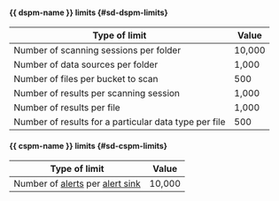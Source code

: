 #### {{ dspm-name }} limits {#sd-dspm-limits}

Type of limit | Value    
--- | ---
Number of scanning sessions per folder | 10,000
Number of data sources per folder | 1,000
Number of files per bucket to scan | 500
Number of results per scanning session | 1,000
Number of results per file | 1,000
Number of results for a particular data type per file | 500

#### {{ cspm-name }} limits {#sd-cspm-limits}

Type of limit | Value    
--- | ---
Number of [alerts](../../security-deck/concepts/alerts.md) per [alert sink](../../security-deck/concepts/workspace.md#alert-sinks) | 10,000